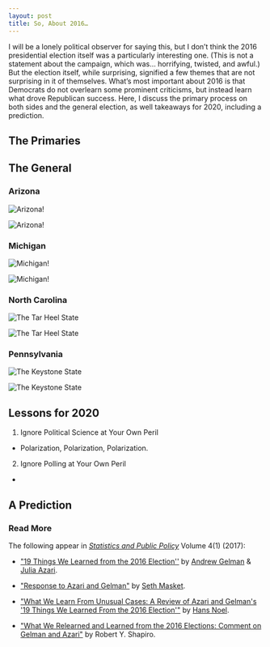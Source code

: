 ```yaml
---
layout: post
title: So, About 2016…
---
```


I will be a lonely political observer for saying this, but I don’t think the 2016 presidential election itself was a particularly interesting one. (This is not a statement about the campaign, which was… horrifying, twisted, and awful.)  But the election itself, while surprising, signified a few themes that are not surprising in it of themselves. What’s most important about 2016 is that Democrats do not overlearn some prominent criticisms, but instead learn what drove Republican success. Here, I discuss the primary process on both sides and the general election, as well takeaways for 2020, including a prediction.

## The Primaries

## The General

### Arizona

![Arizona!](https://upload.wikimedia.org/wikipedia/commons/thumb/6/6b/Arizona_Presidential_Election_Results_2016.svg/514px-Arizona_Presidential_Election_Results_2016.svg.png "Arizona 2016")

![Arizona!](https://upload.wikimedia.org/wikipedia/commons/thumb/e/e3/United_States_presidential_election_in_Arizona%2C_2016.svg/544px-United_States_presidential_election_in_Arizona%2C_2016.svg.png "Arizona 2016")
	
### Michigan

![Michigan!](https://upload.wikimedia.org/wikipedia/commons/thumb/e/e2/Michigan_Presidential_Election_Results_2016.svg/550px-Michigan_Presidential_Election_Results_2016.svg.png "Michigan 2016")

![Michigan!](https://upload.wikimedia.org/wikipedia/commons/thumb/3/33/United_States_presidential_election_in_Michigan%2C_2016.svg/544px-United_States_presidential_election_in_Michigan%2C_2016.svg.png "Michigan 2016")

### North Carolina

![The Tar Heel State](https://upload.wikimedia.org/wikipedia/commons/thumb/8/84/North_Carolina_Presidential_Election_Results_2016.svg/426px-North_Carolina_Presidential_Election_Results_2016.svg.png "North Carolina 2016")

![The Tar Heel State](https://upload.wikimedia.org/wikipedia/commons/thumb/b/b5/United_States_presidential_election_in_North_Carolina%2C_2016.svg/544px-United_States_presidential_election_in_North_Carolina%2C_2016.svg.png "North Carolina 2016")

### Pennsylvania

![The Keystone State](https://upload.wikimedia.org/wikipedia/commons/thumb/9/94/Pennsylvania_county_level_results_for_the_United_Strates_Presidential_Election%2C_2016.svg/320px-Pennsylvania_county_level_results_for_the_United_Strates_Presidential_Election%2C_2016.svg.png "Pennsylvania 2016")

![The Keystone State](https://upload.wikimedia.org/wikipedia/commons/thumb/f/fb/United_States_presidential_election_in_Pennsylvania%2C_2016.svg/544px-United_States_presidential_election_in_Pennsylvania%2C_2016.svg.png "Pennsylvania 2016")

## Lessons for 2020

1. Ignore Political Science at Your Own Peril

* Polarization, Polarization, Polarization.

2. Ignore Polling at Your Own Peril

* 

## A Prediction

### Read More

The following appear in _[Statistics and Public Policy](http://www.tandfonline.com/toc/uspp20/current)_ Volume 4(1) (2017):

* ["19 Things We Learned from the 2016 Election''](http://www.tandfonline.com/doi/full/10.1080/2330443X.2017.1356775) by [Andrew Gelman](https://twitter.com/StatModeling) & [Julia Azari](https://twitter.com/julia_azari). 

* ["Response to Azari and Gelman"](http://www.tandfonline.com/doi/full/10.1080/2330443X.2017.1399843) by [Seth Masket](https://twitter.com/smotus).

* ["What We Learn From Unusual Cases: A Review of Azari and Gelman's '19 Things We Learned From the 2016 Election'"](http://www.tandfonline.com/doi/full/10.1080/2330443X.2017.1399844) by [Hans Noel](https://twitter.com/ProfHansNoel).

* ["What We Relearned and Learned from the 2016 Elections: Comment on Gelman and Azari"](http://www.tandfonline.com/doi/full/10.1080/2330443X.2017.1399842) by Robert Y. Shapiro.
